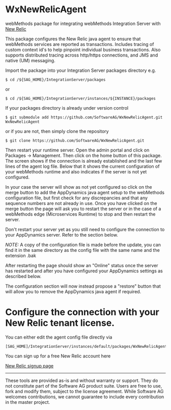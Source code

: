 # WxNewRelicAgent

webMethods package for integrating webMethods Integration Server with [New Relic](https://newrelic.com)

This package configures the New Relic java agent to ensure that webMethods services are reported as transactions.
Includes tracing of custom context id's to help pinpoint individual business transactions.
Also supports distributed tracing across http/https connections, and JMS and native (UM) messaging.

Import the package into your Integration Server packages directory
e.g.

```
$ cd /${SAG_HOME}/IntegrationServer/packages
```
or 
```
$ cd /${SAG_HOME}/IntegrationServer/instances/${INSTANCE}/packages
```

If your packages directory is already under version control

```
$ git submodule add https://github.com/SoftwareAG/WxNewRelicAgent.git WxNewRelicAgent
```

or if you are not, then simply clone the repository

```
$ git clone https://github.com/SoftwareAG/WxNewRelicAgent.git
```

Then restart your runtime server. Open the admin portal and click on Packages -> Management. Then click on the home button of this package.
The screen shows if the connection is already established and the last few lines of the agent log file.
Below that it shows the current configuration of your webMethods runtime and also indicates if the server is not yet configured.

In your case the server will show as not yet configured so click on the merge button to add the AppDynamics java agent setup to the webMethods configuration file, but first check for any discrepancies and that any sequence numbers are not already in use. Once you have clicked on the merge button the page will ask you to restart the server or in the case of a webMethods edge (Microservices Runtime) to stop and then restart the server.

Don't restart your server yet as you still need to configure the connection to your AppDynamics server. Refer to the section below.

*NOTE:* A copy of the configuration file is made before the update, you can find it in the same directory as the config file with the same name and the extension .bak 

After restarting the page should show an "Online" status once the server has restarted and after you have configured your AppDynamics settings as described below.

The configuration section will now instead propose a "restore" button that will allow you to remove the AppDynamics java agent if required.

# Configure the connection with your New Relic tenant license.

You can either edit the agent config file directly via 
```
[SAG_HOME]/IntegrationServer/instances/default/packages/WxNewRelicAgent/resources/newrelic/newrelic.yml
```

You can sign up for a free New Relic account here

[New Relic signup page](https://www.newrelic/signup/)
______________________
These tools are provided as-is and without warranty or support. They do not constitute part of the Software AG product suite. Users are free to use, fork and modify them, subject to the license agreement. While Software AG welcomes contributions, we cannot guarantee to include every contribution in the master project.
